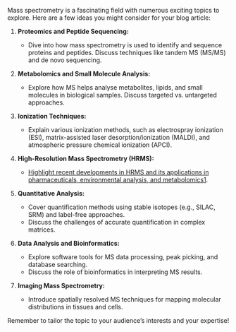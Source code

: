 
Mass spectrometry is a fascinating field with numerous exciting topics to explore. Here are a few ideas you might consider for your blog article:

1. **Proteomics and Peptide Sequencing:**
    
    - Dive into how mass spectrometry is used to identify and sequence proteins and peptides. Discuss techniques like tandem MS (MS/MS) and de novo sequencing.
2. **Metabolomics and Small Molecule Analysis:**
    
    - Explore how MS helps analyse metabolites, lipids, and small molecules in biological samples. Discuss targeted vs. untargeted approaches.
3. **Ionization Techniques:**
    
    - Explain various ionization methods, such as electrospray ionization (ESI), matrix-assisted laser desorption/ionization (MALDI), and atmospheric pressure chemical ionization (APCI).
4. **High-Resolution Mass Spectrometry (HRMS):**
    
    - [Highlight recent developments in HRMS and its applications in pharmaceuticals, environmental analysis, and metabolomics](https://www.chromatographyonline.com/journals/lcgc-supplements/hot-topics-in-mass-specetrometry)[1](https://www.chromatographyonline.com/journals/lcgc-supplements/hot-topics-in-mass-specetrometry).
5. **Quantitative Analysis:**
    
    - Cover quantification methods using stable isotopes (e.g., SILAC, SRM) and label-free approaches.
    - Discuss the challenges of accurate quantification in complex matrices.
6. **Data Analysis and Bioinformatics:**
    
    - Explore software tools for MS data processing, peak picking, and database searching.
    - Discuss the role of bioinformatics in interpreting MS results.
7. **Imaging Mass Spectrometry:**
    
    - Introduce spatially resolved MS techniques for mapping molecular distributions in tissues and cells.

Remember to tailor the topic to your audience’s interests and your expertise!